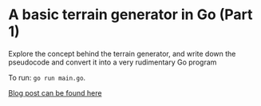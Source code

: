 # A basic terrain generator in Go (Part 1)

Explore the concept behind the terrain generator, and write down the pseudocode
and convert it into a very rudimentary Go program

To run: `go run main.go`.

[Blog post can be found here](https://janithl.github.io/2019/09/go-terrain-gen-part-1/)
